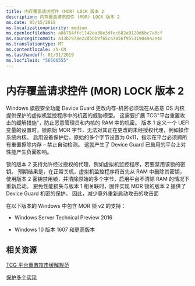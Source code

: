 ```yaml
---
title: 内存覆盖请求控件 (MOR) LOCK 版本 2
description: 内存覆盖请求控件 (MOR) LOCK 版本 2
ms.date: 05/15/2018
ms.localizationpriority: medium
ms.openlocfilehash: a86784ffc1142ea38e3dfec682a0120d6bc7a0cf
ms.sourcegitcommit: a33b7978e22d5bb9f65ca7056f955319049a2e4c
ms.translationtype: MT
ms.contentlocale: zh-CN
ms.lasthandoff: 01/31/2019
ms.locfileid: "56566555"
---
```

# <a name="memory-overwrite-request-control-mor-lock-version-2"></a>内存覆盖请求控件 (MOR) LOCK 版本 2


Windows 旗舰安全功能 Device Guard 更改内存-机密必须现在从恶意 OS 内核提供保护的虚拟机监控程序中的机密的威胁模型。 这需要扩展 TCG"平台重置攻击的缓解措施"，防止恶意管理员和内核的 RAM 中的机密。 版本 1 定义一个 UEFI 变量的设置时，锁原始 MOR 字节，无法对其正在更改的未经授权代理，例如操作系统内核。 启用设备保护后，原始的多个字节设置为 0x11，指示在平台必须跨所有重置擦除内存 – 禁止自动检测。 这就产生了 Device Guard 已启用的平台上对性能产生负面影响。

锁的版本 2 支持允许经过授权的代理，例如虚拟机监控程序，若要禁用该锁的密钥。 预期结果是，在正常关机，虚拟机监控程序将首先从 RAM 中删除其密钥，使用版本 2 密钥禁用锁，并清除原始的多个字节，启用平台不清除 RAM 的情况下重新启动。 避免性能损失与版本 1 相关联时，固件实现 MOR 锁的版本 2 提供了 Device Guard 机密的保护。 因此，减少意外重新启动攻击的攻击面

在以下版本的 Windows 中包含 MOR 锁 v2 的支持：

-   Windows Server Technical Preview 2016

-   Windows 10 版本 1607 和更高版本


## <a name="related-resources"></a>相关资源

[TCG 平台重置攻击缓解规范](https://www.trustedcomputinggroup.org/wp-content/uploads/Platform-Reset-Attack-Mitigation-Specification.pdf)

[保护多个实现](https://docs.microsoft.com/windows-hardware/drivers/bringup/device-guard-requirements)



